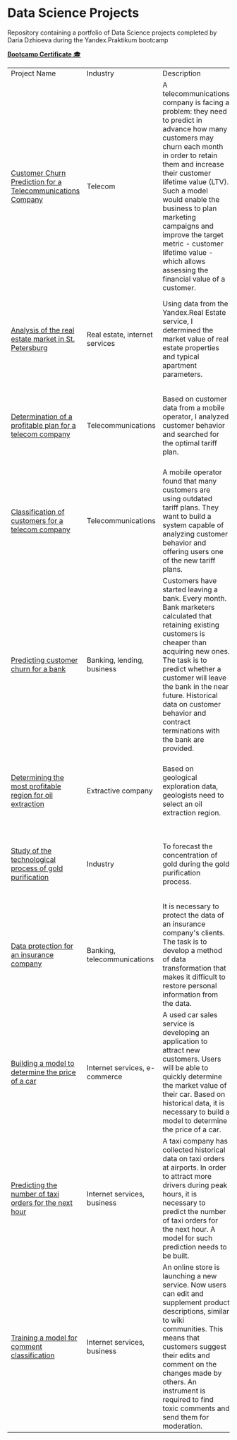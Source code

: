 # Data Science Projects
Repository containing a portfolio of Data Science projects completed by Daria Dzhioeva during the Yandex.Praktikum bootcamp

  <a href="https://github.com/ddzhioeva/data_science_projects/blob/main/dzhioeva%20cert.pdf"><b>Bootcamp Certificate</b> :mortar_board: </a><br>

<table width=100% valign=top >
  <tr>
    <td width=25%>Project Name</td>
    <td>Industry</td> 
    <td>Description</td>
    <td width=20%>Libraries</td>
  </tr>
  <tr>
    <td><a href=https://github.com/ddzhioeva/Projects/tree/main/Determination%20of%20a%20profitable%20plan%20for%20a%20telecom%20company>Customer Churn Prediction for a Telecommunications Company</a></td>
    <td>Telecom</td>
    <td>A telecommunications company is facing a problem: they need to predict in advance how many customers may churn each month in order to retain them and increase their customer lifetime value (LTV). Such a model would enable the business to plan marketing campaigns and improve the target metric - customer lifetime value - which allows assessing the financial value of a customer.</td>
    <td>Python, Pandas, NumPy, Matplotlib, Seaborn, data processing, duplicates, missing values, categorization, decomposition, CatBoost, xgboost</td>
  </tr>
  <tr>
    <td><a href=https://github.com/ddzhioeva/Projects/tree/main/Determination%20of%20a%20profitable%20plan%20for%20a%20telecom%20company>Analysis of the real estate market in St. Petersburg</a></td>
    <td>Real estate, internet services</td>
    <td>Using data from the Yandex.Real Estate service, I determined the market value of real estate properties and typical apartment parameters.</td>
    <td>Python, Pandas, NumPy, Matplotlib, Seaborn, data processing, duplicates, data analysis, data visualization</td>
  </tr>
  <tr>
    <td><a href=https://github.com/ddzhioeva/Projects/tree/main/Determination%20of%20a%20profitable%20plan%20for%20a%20telecom%20company>Determination of a profitable plan for a telecom company</a></td>
    <td>Telecommunications</td>
    <td>Based on customer data from a mobile operator, I analyzed customer behavior and searched for the optimal tariff plan.</td>
    <td>Python, Pandas, SciPy, NumPy, statistical data analysis, descriptive statistics, hypothesis testing</td>
  </tr>
  <tr>
    <td><a href=https://github.com/ddzhioeva/Projects/tree/main/Determination%20of%20a%20profitable%20plan%20for%20a%20telecom%20company>Classification of customers for a telecom company</a></td>
    <td>Telecommunications</td>
    <td>A mobile operator found that many customers are using outdated tariff plans. They want to build a system capable of analyzing customer behavior and offering users one of the new tariff plans.</td>
    <td>Python, Pandas, NumPy, Matplotlib, Seaborn, Sklearn, Machine Learning</td>
  </tr>
  <tr>
    <td><a href=https://github.com/ddzhioeva/Projects/tree/main/Determination%20of%20a%20profitable%20plan%20for%20a%20telecom%20company>Predicting customer churn for a bank</a></td>
    <td>Banking, lending, business</td>
    <td>Customers have started leaving a bank. Every month. Bank marketers calculated that retaining existing customers is cheaper than acquiring new ones. The task is to predict whether a customer will leave the bank in the near future. Historical data on customer behavior and contract terminations with the bank are provided.</td>
    <td>Python, Pandas, NumPy, Matplotlib, Seaborn, Machine Learning</td>
  </tr>
  <tr>
    <td><a href=https://github.com/ddzhioeva/Projects/tree/main/Determination%20of%20a%20profitable%20plan%20for%20a%20telecom%20company>Determining the most profitable region for oil extraction</a></td>
    <td>Extractive company</td>
    <td>Based on geological exploration data, geologists need to select an oil extraction region.</td>
    <td>Python, Pandas, NumPy, Matplotlib, Seaborn, Sklearn, Machine Learning</td>
  </tr>
  <tr>
    <td><a href=https://github.com/ddzhioeva/Projects/tree/main/Determination%20of%20a%20profitable%20plan%20for%20a%20telecom%20company>Study of the technological process of gold purification</a></td>
    <td>Industry</td>
    <td>To forecast the concentration of gold during the gold purification process.</td>
    <td>Python, Pandas, NumPy, Matplotlib, Seaborn, Sklearn, Machine Learning</td>
  </tr>
  <tr>
    <td><a href=https://github.com/ddzhioeva/Projects/tree/main/Determination%20of%20a%20profitable%20plan%20for%20a%20telecom%20company>Data protection for an insurance company</a></td>
    <td>Banking, telecommunications</td>
    <td>It is necessary to protect the data of an insurance company's clients. The task is to develop a method of data transformation that makes it difficult to restore personal information from the data.</td>
    <td>Python, Pandas, NumPy, Matplotlib, Seaborn, Sklearn, Machine Learning</td>
  </tr>
  <tr>
    <td><a href=https://github.com/ddzhioeva/Projects/tree/main/Determination%20of%20a%20profitable%20plan%20for%20a%20telecom%20company>Building a model to determine the price of a car</a></td>
    <td>Internet services, e-commerce</td>
    <td>A used car sales service is developing an application to attract new customers. Users will be able to quickly determine the market value of their car. Based on historical data, it is necessary to build a model to determine the price of a car.</td>
    <td>Python, Pandas, NumPy, Matplotlib, Seaborn, Sklearn, Machine Learning, gradient boosting</td>
  </tr>
  <tr>
    <td><a href=https://github.com/ddzhioeva/Projects/tree/main/Determination%20of%20a%20profitable%20plan%20for%20a%20telecom%20company>Predicting the number of taxi orders for the next hour</a></td>
    <td>Internet services, business</td>
    <td>A taxi company has collected historical data on taxi orders at airports. In order to attract more drivers during peak hours, it is necessary to predict the number of taxi orders for the next hour. A model for such prediction needs to be built.</td>
    <td>Python, Pandas, NumPy, Matplotlib, Seaborn, Sklearn, Machine Learning, gradient boosting</td>
  </tr>
  <tr>
    <td><a href=https://github.com/ddzhioeva/Projects/tree/main/Determination%20of%20a%20profitable%20plan%20for%20a%20telecom%20company>Training a model for comment classification</a></td>
    <td>Internet services, business</td>
    <td>An online store is launching a new service. Now users can edit and supplement product descriptions, similar to wiki communities. This means that customers suggest their edits and comment on the changes made by others. An instrument is required to find toxic comments and send them for moderation.</td>
    <td>Python, Pandas, NumPy, Matplotlib, Seaborn, Sklearn, Machine Learning, gradient boosting</td>
  </tr>
</table>
